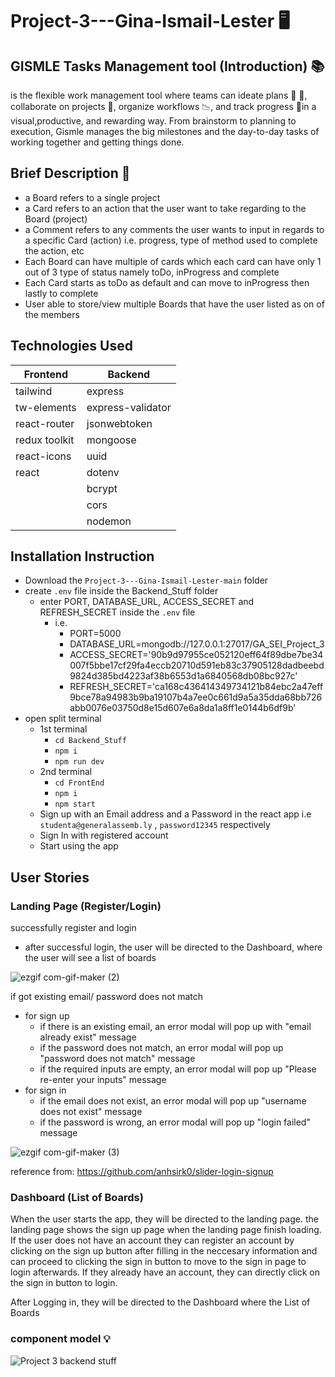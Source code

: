 # Project-3---Gina-Ismail-Lester :desktop_computer:

## GISMLE Tasks Management tool (Introduction) :books:

is the flexible work management tool where teams can ideate plans :memo:
:pencil:, collaborate on projects :file_folder:, organize workflows :chart_with_downwards_trend:, and track progress :round_pushpin:in a
visual,productive, and rewarding way. From brainstorm to planning to execution, Gismle manages the big milestones and the day-to-day tasks of working together and getting things done.

## Brief Description :page_facing_up:

- a Board refers to a single project
- a Card refers to an action that the user want to take regarding to the Board (project)
- a Comment refers to any comments the user wants to input in regards to a specific Card (action) i.e. progress, type of method used to complete the action, etc
- Each Board can have multiple of cards which each card can have only 1 out of 3 type of status namely toDo, inProgress and complete
- Each Card starts as toDo as default and can move to inProgress then lastly to complete
- User able to store/view multiple Boards that have the user listed as on of the members

## Technologies Used

|Frontend     |Backend          |
| ------------|-----------------|
|tailwind     |express          |
|tw-elements  |express-validator|
|react-router |jsonwebtoken     |
|redux toolkit|mongoose         |
|react-icons  |uuid             |
|react        |dotenv           |
|             |bcrypt           |
|             |cors             |
|             |nodemon          |

## Installation Instruction

- Download the `Project-3---Gina-Ismail-Lester-main` folder
- create `.env` file inside the Backend_Stuff folder
  - enter PORT, DATABASE_URL, ACCESS_SECRET and REFRESH_SECRET inside the  `.env` file
    - i.e. 
      - PORT=5000
      - DATABASE_URL=mongodb://127.0.0.1:27017/GA_SEI_Project_3
      - ACCESS_SECRET='90b9d97955ce052120eff64f89dbe7be34007f5bbe17cf29fa4eccb20710d591eb83c37905128dadbeebd9824d385bd4223af38b6553d1a6840568db08bc927c'
      - REFRESH_SECRET='ca168c436414349734121b84ebc2a47eff9bce78a94983b9ba19107b4a7ee0c661d9a5a35dda68bb726abb0076e03750d8e15d607e6a8da1a8ff1e0144b6df9b'
- open split terminal
  - 1st terminal 
    - `cd Backend_Stuff`
    - `npm i`
    - `npm run dev`
  - 2nd terminal
    - `cd FrontEnd`
    - `npm i`
    - `npm start`
  - Sign up with an Email address and a Password in the react app i.e `studenta@generalassemb.ly` ,  `password12345` respectively
  - Sign In with registered account
  - Start using the app

## User Stories

### Landing Page (Register/Login)

successfully register and login
- after successful login, the user will be directed to the Dashboard, where the user will see a list of boards

![ezgif com-gif-maker (2)](https://user-images.githubusercontent.com/44399805/180629510-fdae5495-3e2f-424c-bfcb-f3982f62e869.gif)

if got existing email/ password does not match
- for sign up
  - if there is an existing email, an error modal will pop up with "email already exist" message
  - if the password does not match, an error modal will pop up "password does not match" message
  - if the required inputs are empty, an error modal will pop up "Please re-enter your inputs" message
- for sign in
  - if the email does not exist, an error modal will pop up "username does not exist" message
  - if the password is wrong, an error modal will pop up "login failed" message

![ezgif com-gif-maker (3)](https://user-images.githubusercontent.com/44399805/180629693-3b218b88-4b3c-4abb-8a1d-5f92f7703021.gif)

reference from: https://github.com/anhsirk0/slider-login-signup


### Dashboard (List of Boards)



When the user starts the app, they will be directed to the landing page. the landing page shows the sign up page when the landing page finish loading. If the user does not have an account they can register an account by clicking on the sign up button after filling in the neccesary information and can proceed to clicking the sign in button to move to the sign in page to login afterwards. If they already have an account, they can directly click on the sign in button to login.

After Logging in, they will be directed to the Dashboard where the List of Boards

### component model :bulb:
![Project 3 backend stuff](https://user-images.githubusercontent.com/44399805/180625949-e63ee2f9-3898-400b-9c78-26cdb462482d.png)




